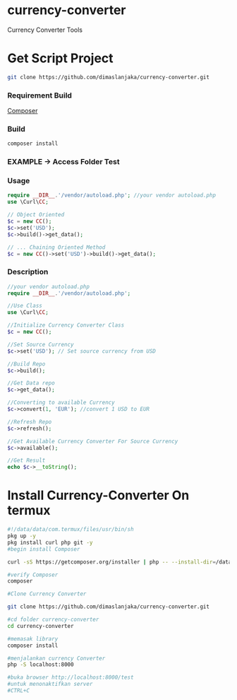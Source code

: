 # currency-converter
Currency Converter Tools

# Get Script Project

```sh
git clone https://github.com/dimaslanjaka/currency-converter.git
```

### Requirement Build

[Composer](https://getcomposer.org/download/)

### Build
```sh
composer install
```

### EXAMPLE -> Access Folder Test

### Usage
```php
require __DIR__.'/vendor/autoload.php'; //your vendor autoload.php
use \Curl\CC;

// Object Oriented
$c = new CC();
$c->set('USD');
$c->build()->get_data();

// ... Chaining Oriented Method
$c = new CC()->set('USD')->build()->get_data();
```

### Description
```php
//your vendor autoload.php
require __DIR__.'/vendor/autoload.php';

//Use Class
use \Curl\CC;

//Initialize Currency Converter Class
$c = new CC();

//Set Source Currency
$c->set('USD'); // Set source currency from USD

//Build Repo
$c->build();

//Get Data repo
$c->get_data();

//Converting to available Currency
$c->convert(1, 'EUR'); //convert 1 USD to EUR

//Refresh Repo
$c->refresh();

//Get Available Currency Converter For Source Currency
$c->available();

//Get Result
echo $c->__toString();
```

# Install Currency-Converter On termux

```sh
#!/data/data/com.termux/files/usr/bin/sh
pkg up -y
pkg install curl php git -y
#begin install Composer

curl -sS https://getcomposer.org/installer | php -- --install-dir=/data/data/com.termux/files/usr/bin --filename=composer

#verify Composer
composer

#Clone Currency Converter

git clone https://github.com/dimaslanjaka/currency-converter.git

#cd folder currency-converter
cd currency-converter

#memasak library
composer install

#menjalankan currency Converter
php -S localhost:8000

#buka browser http://localhost:8000/test
#untuk menonaktifkan server
#CTRL+C
```